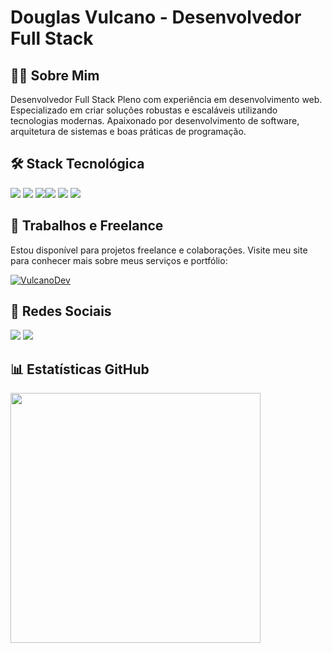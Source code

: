 # Douglas Vulcano - Desenvolvedor Full Stack

<h2>👨‍💻 Sobre Mim</h2>

Desenvolvedor Full Stack Pleno com experiência em desenvolvimento web. Especializado em criar soluções robustas e escaláveis utilizando tecnologias modernas. Apaixonado por desenvolvimento de software, arquitetura de sistemas e boas práticas de programação.

<h2>🛠️ Stack Tecnológica</h2>

<img src="https://img.shields.io/badge/Java-ED8B00?style=for-the-badge&logo=openjdk&logoColor=white" /> <img src="https://img.shields.io/badge/Spring-6DB33F?style=for-the-badge&logo=spring&logoColor=white" /> <img src="https://img.shields.io/badge/Docker-2CA5E0?style=for-the-badge&logo=docker&logoColor=white" /><img src="https://img.shields.io/badge/React-20232A?style=for-the-badge&logo=react&logoColor=61DAFB"> <img src="https://img.shields.io/badge/Vue.js-35495E?style=for-the-badge&logo=vuedotjs&logoColor=4FC08D" /> <img src="https://img.shields.io/badge/Laravel-FF2D20?style=for-the-badge&logo=laravel&logoColor=white" />


<h2>💼 Trabalhos e Freelance</h2>

Estou disponível para projetos freelance e colaborações. Visite meu site para conhecer mais sobre meus serviços e portfólio:

[![VulcanoDev](https://img.shields.io/badge/VulcanoDev-Website-FF2D20?style=for-the-badge)](https://www.vulcanodev.com.br/)

<h2>📱 Redes Sociais</h2>

[<img src="https://img.shields.io/badge/LinkedIn-0077B5?style=for-the-badge&logo=linkedin&logoColor=white" />](https://www.linkedin.com/in/douglas-da-silva-vulcano/) <a href="mailto:tassiofernandescosta@gmail.com" alt="gmail" target="_blank"><img src="https://img.shields.io/badge/Gmail-D14836?style=for-the-badge&logo=gmail&logoColor=white" /></a>

<h2>📊 Estatísticas GitHub</h2>

<img width='400' src="https://github-readme-stats.vercel.app/api?username=DouglasVulcano" />
